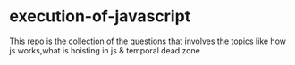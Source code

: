 # execution-of-javascript
This repo is the collection of the questions that involves the topics like how js works,what is hoisting in js &amp; temporal dead zone 
